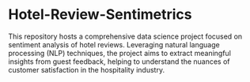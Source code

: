 # Hotel-Review-Sentimetrics
This repository hosts a comprehensive data science project focused on sentiment analysis of hotel reviews. Leveraging natural language processing (NLP) techniques, the project aims to extract meaningful insights from guest feedback, helping to understand the nuances of customer satisfaction in the hospitality industry.
